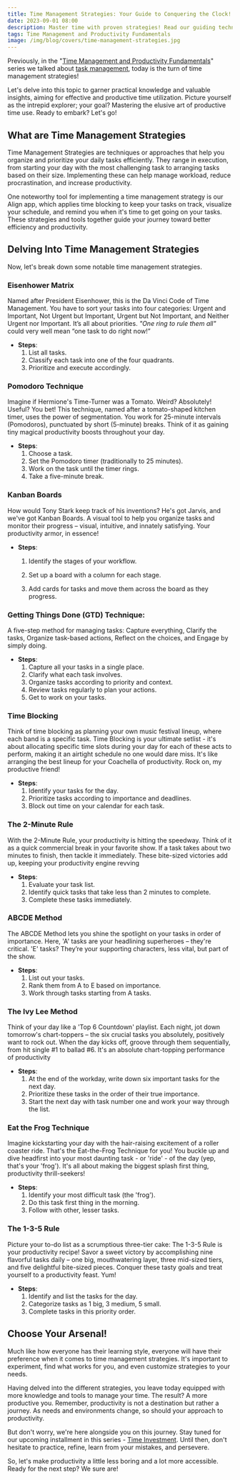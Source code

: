 ```yaml
---
title: Time Management Strategies: Your Guide to Conquering the Clock!
date: 2023-09-01 08:00
description: Master time with proven strategies! Read our guiding techniques on time management
tags: Time Management and Productivity Fundamentals
image: /img/blog/covers/time-management-strategies.jpg
---
```

Previously, in the "[Time Management and Productivity Fundamentals](/tags/time-management-and-productivity-fundamentals/)" series we talked about [task management](/blog/task-management/), today is the turn of time management strategies!

Let's delve into this topic to garner practical knowledge and valuable insights, aiming for effective and productive time utilization. Picture yourself as the intrepid explorer; your goal? Mastering the elusive art of productive time use. Ready to embark? Let's go!

## What are Time Management Strategies

Time Management Strategies are techniques or approaches that help you organize and prioritize your daily tasks efficiently. They range in execution, from starting your day with the most challenging task to arranging tasks based on their size. Implementing these can help manage workload, reduce procrastination, and increase productivity. 

One noteworthy tool for implementing a time management strategy is our Align app, which applies time blocking to keep your tasks on track, visualize your schedule, and remind you when it's time to get going on your tasks. These strategies and tools together guide your journey toward better efficiency and productivity.

## Delving Into Time Management Strategies

Now, let's break down some notable time management strategies.

### Eisenhower Matrix

Named after President Eisenhower, this is the Da Vinci Code of Time Management. You have to sort your tasks into four categories: Urgent and Important, Not Urgent but Important, Urgent but Not Important, and Neither Urgent nor Important. It’s all about priorities. *"One ring to rule them all"* could very well mean “one task to do right now!”

- **Steps**:
  1. List all tasks.
  2. Classify each task into one of the four quadrants.
  3. Prioritize and execute accordingly.

### **Pomodoro Technique**

Imagine if Hermione's Time-Turner was a Tomato. Weird? Absolutely! Useful? You bet! This technique, named after a tomato-shaped kitchen timer, uses the power of segmentation. You work for 25-minute intervals (Pomodoros), punctuated by short (5-minute) breaks. Think of it as gaining tiny magical productivity boosts throughout your day.

- **Steps**:
  1. Choose a task.
  2. Set the Pomodoro timer (traditionally to 25 minutes).
  3. Work on the task until the timer rings.
  4. Take a five-minute break.

### **Kanban Boards**

How would Tony Stark keep track of his inventions? He's got Jarvis, and we've got Kanban Boards. A visual tool to help you organize tasks and monitor their progress – visual, intuitive, and innately satisfying. Your productivity armor, in essence!

- **Steps**:

  1. Identify the stages of your workflow.
  
  2. Set up a board with a column for each stage.

  3. Add cards for tasks and move them across the board as they progress.

     


### **Getting Things Done (GTD) Technique**: 

A five-step method for managing tasks: Capture everything, Clarify the tasks, Organize task-based actions, Reflect on the choices, and Engage by simply doing.

- **Steps**:
  1. Capture all your tasks in a single place.
  2. Clarify what each task involves.
  3. Organize tasks according to priority and context.
  4. Review tasks regularly to plan your actions.
  5. Get to work on your tasks.

### **Time Blocking**

Think of time blocking as planning your own music festival lineup, where each band is a specific task. Time Blocking is your ultimate setlist - it's about allocating specific time slots during your day for each of these acts to perform, making it an airtight schedule no one would dare miss. It's like arranging the best lineup for your Coachella of productivity. Rock on, my productive friend!

- **Steps**:
  1. Identify your tasks for the day.
  2. Prioritize tasks according to importance and deadlines.
  3. Block out time on your calendar for each task.

### **The 2-Minute Rule**

With the 2-Minute Rule, your productivity is hitting the speedway. Think of it as a quick commercial break in your favorite show. If a task takes about two minutes to finish, then tackle it immediately. These bite-sized victories add up, keeping your productivity engine revving

- **Steps**:
  1. Evaluate your task list.
  2. Identify quick tasks that take less than 2 minutes to complete.
  3. Complete these tasks immediately.

### **ABCDE Method**

 The ABCDE Method lets you shine the spotlight on your tasks in order of importance. Here, 'A' tasks are your headlining superheroes – they're critical. 'E' tasks? They’re your supporting characters, less vital, but part of the show.

- **Steps**:
  1. List out your tasks.
  2. Rank them from A to E based on importance.
  3. Work through tasks starting from A tasks.

### **The Ivy Lee Method**

Think of your day like a 'Top 6 Countdown' playlist. Each night, jot down tomorrow's chart-toppers – the six crucial tasks you absolutely, positively want to rock out. When the day kicks off, groove through them sequentially, from hit single #1 to ballad #6. It's an absolute chart-topping performance of productivity

- **Steps**:
  1. At the end of the workday, write down six important tasks for the next day.
  2. Prioritize these tasks in the order of their true importance.
  3. Start the next day with task number one and work your way through the list.

### **Eat the Frog Technique** 

Imagine kickstarting your day with the hair-raising excitement of a roller coaster ride. That's the Eat-the-Frog Technique for you! You buckle up and dive headfirst into your most daunting task - or 'ride' - of the day (yep, that's your 'frog'). It's all about making the biggest splash first thing, productivity thrill-seekers!

- **Steps**:
  1. Identify your most difficult task (the 'frog').
  2. Do this task first thing in the morning.
  3. Follow with other, lesser tasks.

### **The 1-3-5 Rule** 

Picture your to-do list as a scrumptious three-tier cake: The 1-3-5 Rule is your productivity recipe! Savor a sweet victory by accomplishing nine flavorful tasks daily – one big, mouthwatering layer, three mid-sized tiers, and five delightful bite-sized pieces. Conquer these tasty goals and treat yourself to a productivity feast. Yum!

- **Steps**:
  1. Identify and list the tasks for the day.
  2. Categorize tasks as 1 big, 3 medium, 5 small.
  3. Complete tasks in this priority order.

## Choose Your Arsenal!

Much like how everyone has their learning style, everyone will have their preference when it comes to time management strategies. It's important to experiment, find what works for you, and even customize strategies to your needs.

Having delved into the different strategies, you leave today equipped with more knowledge and tools to manage your time. The result? A more productive you. Remember, productivity is not a destination but rather a journey. As needs and environments change, so should your approach to productivity.

But don't worry, we're here alongside you on this journey. Stay tuned for our upcoming installment in this series - [Time Investment](/blog/time-investment/). Until then, don't hesitate to practice, refine, learn from your mistakes, and persevere.

So, let's make productivity a little less boring and a lot more accessible. Ready for the next step? We sure are!